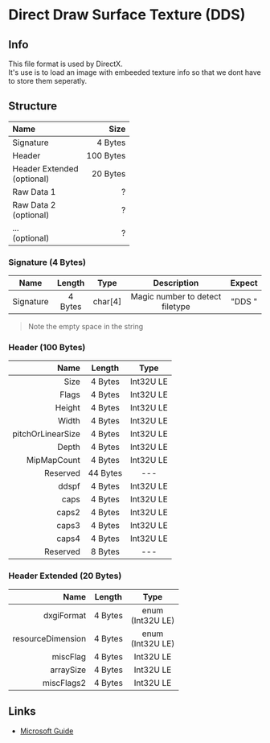 # Direct Draw Surface Texture (DDS)

## Info
This file format is used by DirectX.<br>
It's use is to load an image with embeeded texture info so that we dont have to store them seperatly.

## Structure
|Name| Size
|:-|-:|
| Signature | 4 Bytes |
| Header          | 100 Bytes|
| Header Extended<br>(optional)  | 20 Bytes |
| Raw Data 1| ? |
| Raw Data 2<br>(optional)| ? |
|...<br>(optional)| ? |

### Signature (4 Bytes)
|Name|Length|Type| Description | Expect
|:-:|:-:|:-:|:-:|:-:|
|Signature|4 Bytes| char[4] | Magic number to detect filetype| "DDS "|
> Note the empty space in the string

### Header (100 Bytes)
|Name|Length|Type|
|-:|:-:|:-:|
|Size|4 Bytes| Int32U LE |
|Flags|4 Bytes| Int32U LE |
|Height|4 Bytes| Int32U LE |
|Width|4 Bytes| Int32U LE |
|pitchOrLinearSize|4 Bytes| Int32U LE |
|Depth|4 Bytes| Int32U LE |
|MipMapCount|4 Bytes| Int32U LE |
|Reserved|44 Bytes| --- |
|ddspf|4 Bytes| Int32U LE |
|caps|4 Bytes| Int32U LE |
|caps2|4 Bytes| Int32U LE |
|caps3|4 Bytes| Int32U LE |
|caps4|4 Bytes| Int32U LE |
|Reserved|8 Bytes| --- |

### Header Extended (20 Bytes)
|Name|Length|Type|
|-:|:-:|:-:|
|dxgiFormat|4 Bytes| enum<br>(Int32U LE) |
|resourceDimension|4 Bytes| enum<br>(Int32U LE) |
|miscFlag|4 Bytes| Int32U LE |
|arraySize|4 Bytes| Int32U LE |
|miscFlags2|4 Bytes| Int32U LE |

## Links
- [Microsoft Guide](https://learn.microsoft.com/en-us/windows/win32/direct3ddds/dx-graphics-dds-pguide#dds-file-layout)